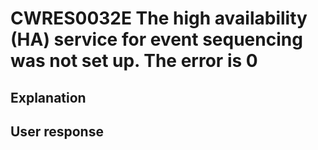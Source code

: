 # CWRES0032E The high availability (HA) service for event sequencing was not set up. The error is 0

## Explanation

## User response